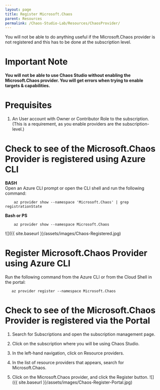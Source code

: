 ```yaml
---
layout: page
title: Register Microsoft.Chaos
parent: Resources 
permalink: /Chaos-Studio-Lab/Resources/ChaosProvider/
---
```


You will not be able to do anything useful if the Microsoft.Chaos provider is not registered and this has to be done at the subscription level.

# Important Note
**You will not be able to use Chaos Studio without enabling the Microsoft.Chaos provider.  You will get errors when trying to enable targets & capabilities.**

# Prequisites
1. An User account with Owner or Contributor Role to the subscription.  (This is a requirement, as you enable providers are the subscription-level.)

# Check to see of the Microsoft.Chaos Provider is registered using Azure CLI

**BASH**<br>
Open an Azure CLI prompt or open the CLI shell and run the following  command:<br>

        az provider show --namespace 'Microsoft.Chaos' | grep registrationState

**Bash or PS**
      
        az provider show --namespace Microsoft.Chaos
 ![]({{ site.baseurl }}/assets/images/Chaos-Registered.jpg)

# Register Microsoft.Chaos Provider using Azure CLI
Run the following command from the Azure CLI or from the Cloud Shell in the portal:

       az provider register --namespace Microsoft.Chaos

# Check to see of the Microsoft.Chaos Provider is registered via the Portal
1. Search for Subscriptions and open the subscription management page.

2. Click on the subscription where you will be using Chaos Studio.

3. In the left-hand navigation, click on Resource providers.

4. In the list of resource providers that appears, search for Microsoft.Chaos.

5. Click on the Microsoft.Chaos provider, and click the Register button.
![]({{ site.baseurl }}/assets/images/Chaos-Register-Portal.jpg)

